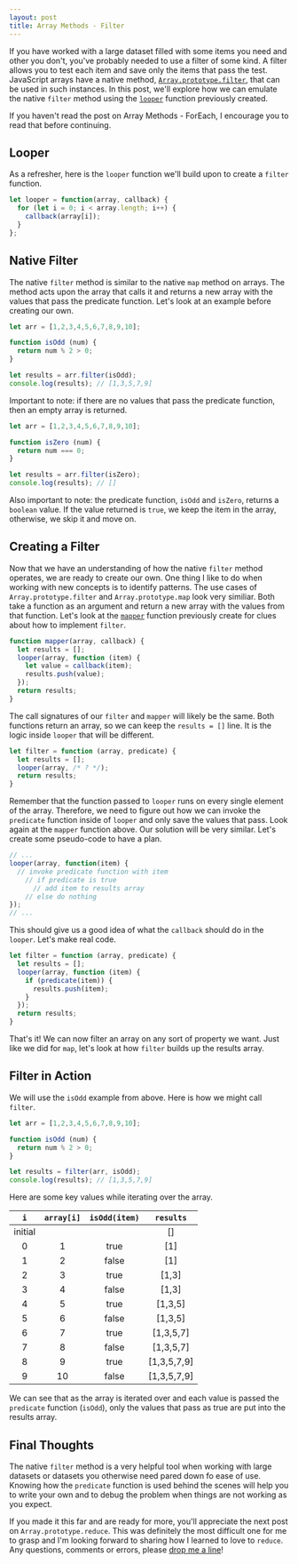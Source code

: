 ```yaml
---
layout: post
title: Array Methods - Filter
---
```


If you have worked with a large dataset filled with some items you need and other you don't, you've probably needed to use a filter of some kind. A filter allows you to test each item and save only the items that pass the test. JavaScript arrays have a native method, [`Array.prototype.filter`](https://developer.mozilla.org/en-US/docs/Web/JavaScript/Reference/Global_Objects/Array/filter), that can be used in such instances. In this post, we'll explore how we can emulate the native `filter` method using the [`looper`](http://www.mikedoescoding.com/Array-Methods-ForEach/) function previously created. 

If you haven't read the post on Array Methods - ForEach, I encourage you to read that before continuing. 

## Looper
As a refresher, here is the `looper` function we'll build upon to create a `filter` function.

```javascript
let looper = function(array, callback) {
  for (let i = 0; i < array.length; i++) {
    callback(array[i]);
  }
};
```

## Native Filter
The native `filter` method is similar to the native `map` method on arrays. The method acts upon the array that calls it and returns a new array with the values that pass the predicate function. Let's look at an example before creating our own. 

```javascript
let arr = [1,2,3,4,5,6,7,8,9,10];

function isOdd (num) {
  return num % 2 > 0;
}

let results = arr.filter(isOdd);
console.log(results); // [1,3,5,7,9]
```

Important to note: if there are no values that pass the predicate function, then an empty array is returned. 

```javascript
let arr = [1,2,3,4,5,6,7,8,9,10];

function isZero (num) {
  return num === 0;
}

let results = arr.filter(isZero);
console.log(results); // []
```

Also important to note: the predicate function, `isOdd` and `isZero`, returns a `boolean` value. If the value returned is `true`, we keep the item in the array, otherwise, we skip it and move on. 

## Creating a Filter
Now that we have an understanding of how the native `filter` method operates, we are ready to create our own. One thing I like to do when working with new concepts is to identify patterns. The use cases of `Array.prototype.filter` and `Array.prototype.map` look very similiar. Both take a function as an argument and return a new array with the values from that function. Let's look at the [`mapper`](http://www.mikedoescoding.com/Array-Methods-Map/) function previously create for clues about how to implement `filter`.

```javascript
function mapper(array, callback) {
  let results = [];
  looper(array, function (item) {
    let value = callback(item);
    results.push(value);
  });
  return results;
}
```

The call signatures of our `filter` and `mapper` will likely be the same. Both functions return an array, so we can keep the `results = []` line. It is the logic inside `looper` that will be different. 

```javascript
let filter = function (array, predicate) {
  let results = [];
  looper(array, /* ? */);
  return results;
}
```

Remember that the function passed to `looper` runs on every single element of the array. Therefore, we need to figure out how we can invoke the `predicate` function inside of `looper` and only save the values that pass. Look again at the `mapper` function above. Our solution will be very similar. Let's create some pseudo-code to have a plan.

```javascript
// ...
looper(array, function(item) {
  // invoke predicate function with item
    // if predicate is true
      // add item to results array
    // else do nothing
});
// ...
```

This should give us a good idea of what the `callback` should do in the `looper`. Let's make real code. 

```javascript
let filter = function (array, predicate) {
  let results = [];
  looper(array, function (item) {
    if (predicate(item)) {
      results.push(item);
    } 
  });
  return results;
}
```

That's it! We can now filter an array on any sort of property we want. Just like we did for `map`, let's look at how `filter` builds up the results array.

## Filter in Action
We will use the `isOdd` example from above. Here is how we might call `filter`. 

```javascript
let arr = [1,2,3,4,5,6,7,8,9,10];

function isOdd (num) {
  return num % 2 > 0;
}

let results = filter(arr, isOdd);
console.log(results); // [1,3,5,7,9]
```

Here are some key values while iterating over the array.

| `i`             |`array[i]`  | `isOdd(item)`   | `results`      |
|:---------------:|:----------:|:---------------:|:--------------:|
| initial         |            |                 | []             |
| 0               |1           | true               | [1]            |
| 1               |2           | false               | [1]          |
| 2               |3           | true               | [1,3]        |
| 3               |4           | false              | [1,3]     |
| 4               |5           | true              | [1,3,5]  |
| 5               |6           | false              | [1,3,5]     |
| 6               |7           | true              | [1,3,5,7]  |
| 7               |8           | false              | [1,3,5,7]  |
| 8               |9           | true              | [1,3,5,7,9]  |
| 9               |10           | false              | [1,3,5,7,9]  |

We can see that as the array is iterated over and each value is passed the `predicate` function (`isOdd`), only the values that pass as true are put into the results array.

## Final Thoughts
The native `filter` method is a very helpful tool when working with large datasets or datasets you otherwise need pared down fo ease of use. Knowing how the `predicate` function is used behind the scenes will help you to write your own and to debug the problem when things are not working as you expect.

If you made it this far and are ready for more, you'll appreciate the next post on `Array.prototype.reduce`. This was definitely the most difficult one for me to grasp and I'm looking forward to sharing how I learned to love to `reduce`. Any questions, comments or errors, please [drop me a line](mailto:me@mikedoescoding.com)!
